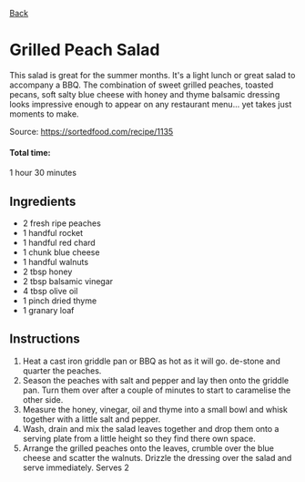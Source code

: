 [Back](../../index.md)
# Grilled Peach Salad

This salad is great for the summer months. It's a light lunch or great salad to accompany a BBQ. The combination of sweet grilled peaches, toasted pecans, soft salty blue cheese with honey and thyme balsamic dressing looks impressive enough to appear on any restaurant menu... yet takes just moments to make.

Source: https://sortedfood.com/recipe/1135

#### Total time: 
1 hour 30 minutes

## Ingredients

- 2 fresh ripe peaches
- 1 handful rocket
- 1 handful red chard
- 1 chunk blue cheese
- 1 handful walnuts
- 2 tbsp honey
- 2 tbsp balsamic vinegar
- 4 tbsp olive oil
- 1 pinch dried thyme
- 1 granary loaf

## Instructions

1. Heat a cast iron griddle pan or BBQ as hot as it will go. de-stone and quarter the peaches.
2. Season the peaches with salt and pepper and lay then onto the griddle pan. Turn them over after a couple of minutes to start to caramelise the other side.
3. Measure the honey, vinegar, oil and thyme into a small bowl and whisk together with a little salt and pepper.
4. Wash, drain and mix the salad leaves together and drop them onto a serving plate from a little height so they find there own space.
5. Arrange the grilled peaches onto the leaves, crumble over the blue cheese and scatter the walnuts. Drizzle the dressing over the salad and serve immediately. Serves 2
